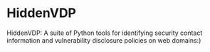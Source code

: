 # HiddenVDP
HiddenVDP: A suite of Python tools for identifying security contact information and vulnerability disclosure policies on web domains:)
